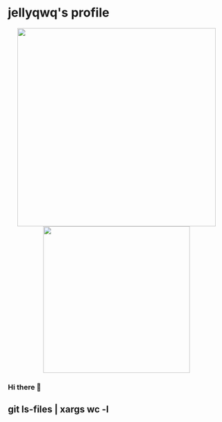 # jellyqwq's profile

<p align="center">
  <img src = "https://github-readme-stats.vercel.app/api?username=hluwa&show_icons=true&hide_border=true&theme=graywhite&include_all_commits=true&count_private=true" width = 460>
  <img src = "https://github-readme-stats.vercel.app/api/top-langs/?username=hluwa&layout=compact&hide_border=true&langs_count=10&theme=graywhite&include_all_commits=true&count_private=true" width = 340>
</p>

### Hi there 👋

## git ls-files | xargs wc -l

<!--
**jellyqwq/jellyqwq** is a ✨ _special_ ✨ repository because its `README.md` (this file) appears on your GitHub profile.

Here are some ideas to get you started:

- 🔭 I’m currently working on ...
- 🌱 I’m currently learning ...
- 👯 I’m looking to collaborate on ...
- 🤔 I’m looking for help with ...
- 💬 Ask me about ...
- 📫 How to reach me: ...
- 😄 Pronouns: ...
- ⚡ Fun fact: ...
-->
